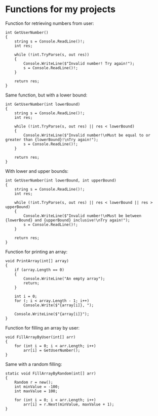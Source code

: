 # Functions for my projects

Function for retrieving numbers from user:

```
int GetUserNumber()
{
    string s = Console.ReadLine()!;
    int res;

    while (!int.TryParse(s, out res))
    {
        Console.WriteLine($"Invalid number! Try again!");
        s = Console.ReadLine()!;
    }

    return res;
}
```

Same function, but with a lower bound:

```
int GetUserNumber(int lowerBound)
{
    string s = Console.ReadLine()!;
    int res;

    while (!int.TryParse(s, out res) || res < lowerBound)
    {
        Console.WriteLine($"Invalid number!\nMust be equal to or greater than {lowerBound}!\nTry again!");
        s = Console.ReadLine()!;
    }

    return res;
}
```

With lower and upper bounds:

```
int GetUserNumber(int lowerBound, int upperBound)
{
    string s = Console.ReadLine()!;
    int res;

    while (!int.TryParse(s, out res) || res < lowerBound || res > upperBound)
    {
        Console.WriteLine($"Invalid number!\nMust be between {lowerBound} and {upperBound} inclusive!\nTry again!");
        s = Console.ReadLine()!;
    }

    return res;
}
```

Function for printing an array:

```
void PrintArray(int[] array)
{
    if (array.Length == 0)
    {
        Console.WriteLine("An empty array");
        return;
    }

    int i = 0;
    for (; i < array.Length - 1; i++)
        Console.Write($"{array[i]}, ");

    Console.WriteLine($"{array[i]}");
}
```

Function for filling an array by user:

```
void FillArrayByUser(int[] arr)
{
    for (int i = 0; i < arr.Length; i++)
        arr[i] = GetUserNumber();
}
```

Same with a random filling:

```
static void FillArrayByRandom(int[] arr)
{
    Random r = new();
    int minValue = -100;
    int maxValue = 100;

    for (int i = 0; i < arr.Length; i++)
        arr[i] = r.Next(minValue, maxValue + 1); 
}
```
